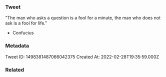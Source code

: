 ### Tweet
"The man who asks a question is a fool for a minute, the man who does not ask is a fool for life." 

- Confucius

### Metadata
Tweet ID: 1498381487066042375
Created At: 2022-02-28T19:35:59.000Z

### Related

